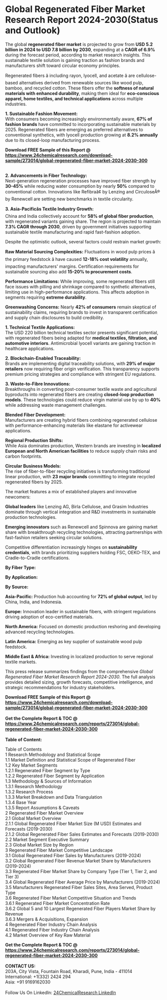 <h1>Global Regenerated Fiber Market Research Report 2024-2030(Status and Outlook)</h1><p>The global <strong>regenerated fiber market</strong> is projected to grow from <strong>USD 5.2 billion in 2024 to USD 7.8 billion by 2030</strong>, expanding at a <strong>CAGR of 6.9%</strong> during the forecast period, according to market research insights. This sustainable textile solution is gaining traction as fashion brands and manufacturers shift toward circular economy principles.</p><p>Regenerated fibers â including rayon, lyocell, and acetate â are cellulose-based alternatives derived from renewable sources like wood pulp, bamboo, and recycled cotton. These fibers offer the <strong>softness of natural materials with enhanced durability</strong>, making them ideal for <strong>eco-conscious apparel, home textiles, and technical applications</strong> across multiple industries.</p><p><strong>1. Sustainable Fashion Movement:</strong><br>
With consumers becoming increasingly environmentally aware, <strong>67% of fashion brands</strong> have committed to incorporating sustainable materials by 2025. Regenerated fibers are emerging as preferred alternatives to conventional synthetics, with lyocell production growing at <strong>8.2% annually</strong> due to its closed-loop manufacturing process.</p><div><b>Download FREE Sample of this Report @ 
            <a href="https://www.24chemicalresearch.com/download-sample/273014/global-regenerated-fiber-market-2024-2030-300">
            https://www.24chemicalresearch.com/download-sample/273014/global-regenerated-fiber-market-2024-2030-300</a></b></div><br><p><strong>2. Advancements in Fiber Technology:</strong><br>
Next-generation regeneration processes have improved fiber strength by <strong>30-45%</strong> while reducing water consumption by nearly <strong>50%</strong> compared to conventional cotton. Innovations like Refibraâ¢ by Lenzing and CirculoseÂ® by Renewcell are setting new benchmarks in textile circularity.</p><p><strong>3. Asia-Pacificâs Textile Industry Growth:</strong><br>
China and India collectively account for <strong>58% of global fiber production</strong>, with regenerated variants gaining share. The region is projected to maintain <strong>7.3% CAGR through 2030</strong>, driven by government initiatives supporting sustainable textile manufacturing and rapid fast-fashion adoption.</p><p>Despite the optimistic outlook, several factors could restrain market growth:</p><p><strong>Raw Material Sourcing Complexities:</strong> Fluctuations in wood pulp prices â the primary feedstock â have caused <strong>12-18% cost volatility</strong> annually, impacting manufacturers' margins. Certification requirements for sustainable sourcing also add <strong>15-20% to procurement costs</strong>.</p><p><strong>Performance Limitations:</strong> While improving, some regenerated fibers still face issues with pilling and shrinkage compared to synthetic alternatives, limiting use in high-performance applications. This affects adoption in segments requiring <strong>extreme durability</strong>.</p><p><strong>Greenwashing Concerns:</strong> Nearly <strong>42% of consumers</strong> remain skeptical of sustainability claims, requiring brands to invest in transparent certification and supply chain disclosures to build credibility.</p><p><strong>1. Technical Textile Applications:</strong><br>
The USD 220 billion technical textiles sector presents significant potential, with regenerated fibers being adapted for <strong>medical textiles, filtration, and automotive interiors</strong>. Antimicrobial lyocell variants are gaining traction in healthcare applications.</p><p><strong>2. Blockchain-Enabled Traceability:</strong><br>
Brands are implementing digital traceability solutions, with <strong>29% of major retailers</strong> now requiring fiber origin verification. This transparency supports premium pricing strategies and compliance with stringent EU regulations.</p><p><strong>3. Waste-to-Fibre Innovations:</strong><br>
Breakthroughs in converting post-consumer textile waste and agricultural byproducts into regenerated fibers are creating <strong>closed-loop production models</strong>. These technologies could reduce virgin material use by up to <strong>40%</strong> while addressing waste management challenges.</p><p><strong>Blended Fiber Development:</strong><br>
	Manufacturers are creating hybrid fibers combining regenerated cellulose with performance-enhancing materials like elastane for activewear applications.</p><p><strong>Regional Production Shifts:</strong><br>
	While Asia dominates production, Western brands are investing in <strong>localized European and North American facilities</strong> to reduce supply chain risks and carbon footprints.</p><p><strong>Circular Business Models:</strong><br>
	The rise of fiber-to-fiber recycling initiatives is transforming traditional linear production, with <strong>23 major brands</strong> committing to integrate recycled regenerated fibers by 2025.</p><p>The market features a mix of established players and innovative newcomers:</p><p><strong>Global leaders</strong> like Lenzing AG, Birla Cellulose, and Grasim Industries dominate through vertical integration and R&amp;D investments in sustainable production technologies.</p><p><strong>Emerging innovators</strong> such as Renewcell and Spinnova are gaining market share with breakthrough recycling technologies, attracting partnerships with fast-fashion retailers seeking circular solutions.</p><p>Competitive differentiation increasingly hinges on <strong>sustainability credentials</strong>, with brands prioritizing suppliers holding FSC, OEKO-TEX, and Cradle-to-Cradle certifications.</p><p><strong>By Fiber Type:</strong></p><p><strong>By Application:</strong></p><p><strong>By Source:</strong></p><p><strong>Asia-Pacific:</strong> Production hub accounting for <strong>72% of global output</strong>, led by China, India, and Indonesia.</p><p><strong>Europe:</strong> Innovation leader in sustainable fibers, with stringent regulations driving adoption of eco-certified materials.</p><p><strong>North America:</strong> Focused on domestic production reshoring and developing advanced recycling technologies.</p><p><strong>Latin America:</strong> Emerging as key supplier of sustainable wood pulp feedstock.</p><p><strong>Middle East &amp; Africa:</strong> Investing in localized production to serve regional textile markets.</p><p>This press release summarizes findings from the comprehensive <em>Global Regenerated Fiber Market Research Report 2024-2030</em>. The full analysis provides detailed sizing, growth forecasts, competitive intelligence, and strategic recommendations for industry stakeholders.</p><div><b>Download FREE Sample of this Report @ 
            <a href="https://www.24chemicalresearch.com/download-sample/273014/global-regenerated-fiber-market-2024-2030-300">
            https://www.24chemicalresearch.com/download-sample/273014/global-regenerated-fiber-market-2024-2030-300</a></b></div><br><div><b>Get the Complete Report & TOC @ 
            <a href="https://www.24chemicalresearch.com/reports/273014/global-regenerated-fiber-market-2024-2030-300">
            https://www.24chemicalresearch.com/reports/273014/global-regenerated-fiber-market-2024-2030-300</a></b></div><br>
            <b>Table of Content:</b><p>Table of Contents<br />
1 Research Methodology and Statistical Scope<br />
1.1 Market Definition and Statistical Scope of Regenerated Fiber<br />
1.2 Key Market Segments<br />
1.2.1 Regenerated Fiber Segment by Type<br />
1.2.2 Regenerated Fiber Segment by Application<br />
1.3 Methodology & Sources of Information<br />
1.3.1 Research Methodology<br />
1.3.2 Research Process<br />
1.3.3 Market Breakdown and Data Triangulation<br />
1.3.4 Base Year<br />
1.3.5 Report Assumptions & Caveats<br />
2 Regenerated Fiber Market Overview<br />
2.1 Global Market Overview<br />
2.1.1 Global Regenerated Fiber Market Size (M USD) Estimates and Forecasts (2019-2030)<br />
2.1.2 Global Regenerated Fiber Sales Estimates and Forecasts (2019-2030)<br />
2.2 Market Segment Executive Summary<br />
2.3 Global Market Size by Region<br />
3 Regenerated Fiber Market Competitive Landscape<br />
3.1 Global Regenerated Fiber Sales by Manufacturers (2019-2024)<br />
3.2 Global Regenerated Fiber Revenue Market Share by Manufacturers (2019-2024)<br />
3.3 Regenerated Fiber Market Share by Company Type (Tier 1, Tier 2, and Tier 3)<br />
3.4 Global Regenerated Fiber Average Price by Manufacturers (2019-2024)<br />
3.5 Manufacturers Regenerated Fiber Sales Sites, Area Served, Product Type<br />
3.6 Regenerated Fiber Market Competitive Situation and Trends<br />
3.6.1 Regenerated Fiber Market Concentration Rate<br />
3.6.2 Global 5 and 10 Largest Regenerated Fiber Players Market Share by Revenue<br />
3.6.3 Mergers & Acquisitions, Expansion<br />
4 Regenerated Fiber Industry Chain Analysis<br />
4.1 Regenerated Fiber Industry Chain Analysis<br />
4.2 Market Overview of Key Raw Material</p><div><b>Get the Complete Report & TOC @ 
            <a href="https://www.24chemicalresearch.com/reports/273014/global-regenerated-fiber-market-2024-2030-300">
            https://www.24chemicalresearch.com/reports/273014/global-regenerated-fiber-market-2024-2030-300</a></b></div><br><b>CONTACT US:</b><br>
            203A, City Vista, Fountain Road, Kharadi, Pune, India - 411014<br>
            International: +1(332) 2424 294<br>
            Asia: +91 9169162030 <br><br>
            Follow Us On LinkedIn: <a href="https://www.linkedin.com/company/24chemicalresearch/">24ChemicalResearch LinkedIn</a>